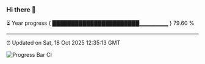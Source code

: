 ### Hi there 👋

⏳ Year progress { ███████████████████████▁▁▁▁▁▁▁ } 79.60 %

---

⏰ Updated on Sat, 18 Oct 2025 12:35:13 GMT

![Progress Bar CI](https://github.com/liununu/liununu/workflows/Progress%20Bar%20CI/badge.svg)
